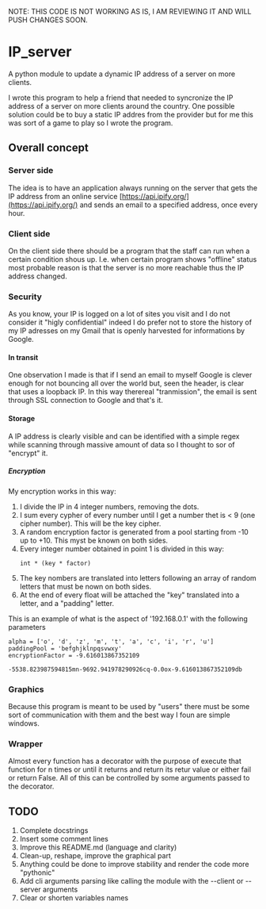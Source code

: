 NOTE: THIS CODE IS NOT WORKING AS IS, I AM REVIEWING IT AND WILL PUSH CHANGES SOON.

# IP_server
A python module to update a dynamic IP address of a server on more clients.

I wrote this program to help a friend that needed to syncronize the IP address of a server on more clients around the country.
One possible solution could be to buy a static IP addres from the provider but for me this was sort of a game to play so I wrote the program.

## Overall concept

### Server side

The idea is to have an application always running on the server that gets the IP address from an online service [https://api.ipify.org/](https://api.ipify.org/) and sends an email to a specified address, once every hour.

### Client side

On the client side there should be a program that the staff can run when a certain condition shous up. I.e. when certain program shows "offline" status most probable reason is that the server is no more reachable thus the IP address changed.

### Security

As you know, your IP is logged on a lot of sites you visit and I do not consider it "higly confidential" indeed I do prefer not to store the history of my IP adresses on my Gmail that is openly harvested for informations by Google.

#### In transit

One observation I made is that if I send an email to myself Google is clever enough for not bouncing all over the world but, seen the header, is clear that uses a loopback IP. In this way therereal "tranmission", the email is sent through SSL connection to Google and that's it.

#### Storage

A IP address is clearly visible and can be identified with a simple regex while scanning through massive amount of data so I thought to sor of "encrypt" it.

##### Encryption

My encryption works in this way:

1. I divide the IP in 4 integer numbers, removing the dots.
2. I sum every cypher of every number until I get a number thet is < 9 (one cipher number). This will be the key cipher.
3. A random encryption factor is generated from a pool starting from -10 up to +10. This myst be known on both sides.
4. Every integer number obtained in point 1 is divided in this way:
    ```
    int * (key * factor)
    ```
5. The key nombers are translated into letters following an array of random letters that must be nown on both sides.
6. At the end of every float will be attached the "key" translated into a letter, and a "padding" letter.

This is an example of what is the aspect of '192.168.0.1' with the following parameters

    alpha = ['o', 'd', 'z', 'm', 't', 'a', 'c', 'i', 'r', 'u']
    paddingPool = 'befghjklnpqsvwxy'
    encryptionFactor = -9.616013867352109

    -5538.823987594815mn-9692.941978290926cq-0.0ox-9.616013867352109db


### Graphics
Because this program is meant to be used by "users" there must be some sort of communication with them and the best way I foun are simple windows.

### Wrapper

Almost every function has a decorator with the purpose of execute that function for n times or until it returns and return its retur value or either fail or return False.
All of this can be controlled by some arguments passed to the decorator.

## TODO

1. Complete docstrings
2. Insert some comment lines
3. Improve this README.md (language and clarity)
3. Clean-up, reshape, improve the graphical part
4. Anything could be done to improve stability and render the code more "pythonic"
5. Add cli arguments parsing like calling the module with the --client or --server arguments
6. Clear or shorten variables names
